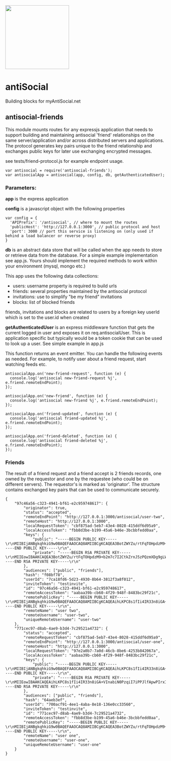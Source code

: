 <img src="https://github.com/antiSocialNet/antiSocial/raw/master/assets/octocloud/logo.jpg" height="200">

# antiSocial

Building blocks for myAntiSocial.net

## antisocial-friends

This module mounts routes for any expressjs application that needs to support building and maintaining antisocial 'friend' relationships on the same server/application and/or across distributed servers and applications. The protocol generates key pairs unique to the friend relationship and exchanges public keys for later use exchanging encrypted messages.

see tests/friend-protocol.js for example endpoint usage.

```
var antisocial = require('antisocial-friends');
var antisocialApp = antisocial(app, config, db, getAuthenticatedUser);
```

### Parameters:

**app** is the express application

**config** is a javascript object with the following properties

```
var config = {
  'APIPrefix': '/antisocial', // where to mount the routes
  'publicHost': 'http://127.0.0.1:3000', // public protocol and host
  'port': 3000 // port this service is listening on (only used if behind a load balancer or reverse proxy)
}
```

**db** is an abstract data store that will be called when the app needs to
store or retrieve data from the database. For a simple example implementation
see app.js. Yours should implement the required methods to work within
your environment (mysql, mongo etc.)

This app uses the following data collections:

* users: username property is required to build urls
* friends: several properties maintained by the antisocial protocol
* invitations: use to simplify "be my friend" invitations
* blocks: list of blocked friends

friends, invitations and blocks are related to users by a foreign key userId
which is set to the user.id when created

**getAuthenticatedUser** is an express middleware function that gets the current
logged in user and exposes it on req.antisocialUser. This is application specific but typically would be a token cookie that can be used to look up a user. See simple example in app.js


This function returns an event emitter. You can handle the following events as needed. For example, to notify user about a friend request, start watching feeds etc.

```
antisocialApp.on('new-friend-request', function (e) {
  console.log('antisocial new-friend-request %j', e.friend.remoteEndPoint);
});

antisocialApp.on('new-friend', function (e) {
  console.log('antisocial new-friend %j', e.friend.remoteEndPoint);
});

antisocialApp.on('friend-updated', function (e) {
  console.log('antisocial friend-updated %j', e.friend.remoteEndPoint);
});

antisocialApp.on('friend-deleted', function (e) {
  console.log('antisocial friend-deleted %j', e.friend.remoteEndPoint);
});

```

### Friends

The result of a friend request and a friend accept is 2 friends records, one owned by the requestor and one by the requestee (who could be on different servers). The requestor's is marked as 'originator'. The structure contains exchanged key pairs that can be used to communicate securely.

```
{
	"97c46a56-c323-4941-bf61-e2c959748617": {
		"originator": true,
		"status": "accepted",
		"remoteEndPoint": "http://127.0.0.1:3000/antisocial/user-two",
		"remoteHost": "http://127.0.0.1:3000",
		"localRequestToken": "cbf875ad-5eb7-43e4-8028-415ddf6d95a9",
		"localAccessToken": "fbb8d3be-b199-45a6-b46e-3bcbbfedd0aa",
		"keys": {
			"public": "-----BEGIN PUBLIC KEY-----\r\nMIIBIjANBgkqhkiG9w0BAQEFAAOCAQ8AMIIBCgKCAQEA3BotZWYZu/rtFqTOHpdzM9+b2m7c\r\n7I2CtkZrnJ5zPQzmXDg9gLWqImAFrqcR3Ee3LMLniuKsFSYz2I/ERmXiXzv2e8wr14AeuXOV\r\nFzqcsDypKrbtT88lZLor6bt0kQOP7pFcesOedocoU9/DpnRkOYeI9MHsZN1pyZVvzLfkHvdL\r\n08ktiWwjNoFV8EL2h13sVZIFt/GaoPrv/SeWzb9oyAGAcp671smBsExCsafgwXAKYBQHIzrI\r\nScxNBzP2d9/z1ZKQ/dtXbGvWheZ0Ci1G6ngYSdx8APBIRFK+hhRdnhhpbat5juWoMs2dTG8q\r\nWIu45ntjfg7BHLRLExRE6un5lwIDAQAB\r\n-----END PUBLIC KEY-----\r\n",
			"private": "-----BEGIN RSA PRIVATE KEY-----\r\nMIIEowIBAAKCAQEA3BotZWYZu/rtFqTOHpdzM9+b2m7c7I2CtkZrnJ5zPQzmXDg9gLWqImAF\r\nrqcR3Ee3LMLniuKsFSYz2I/ERmXiXzv2e8wr14AeuXOVFzqcsDypKrbtT88lZLor6bt0kQOP\r\n7pFcesOedocoU9/DpnRkOYeI9MHsZN1pyZVvzLfkHvdL08ktiWwjNoFV8EL2h13sVZIFt/Ga\r\noPrv/SeWzb9oyAGAcp671smBsExCsafgwXAKYBQHIzrIScxNBzP2d9/z1ZKQ/dtXbGvWheZ0\r\nCi1G6ngYSdx8APBIRFK+hhRdnhhpbat5juWoMs2dTG8qWIu45ntjfg7BHLRLExRE6un5lwID\r\nAQABAoIBAEUvFUXiKgSkgxGzC/chs9yCVQL8BgV1FbkluX2pcJ+oBmDGbM6gS7IybJbRfRO4\r\nlyNCwHUvetfLAlD4H8HhFJ7Kwld3ffBnHUE9y4dZrRbYenQqu71yZ1aaDmORwLo0XHGoz2Dn\r\nTFAFe++hTmZr/3T13V7R9fRehHoQtuuqgdIZZAoshX90JpIhJ9Px6F1scgWgmBRH3XcsCbxb\r\nOMjABrVFINv5YUANRwUAwC2DYUBEuptRnEtm4X3++Afg97hK2brR9ofgpw44ej7JhovHeZti\r\n1Xm0AhqP/T6GQa55MS0rPryq5bbIjr/SBqJr4VkAmJJMx+P8KOa8gfBPefj9cgECgYEA+4Bz\r\ntT86OY/Pa+QJTSXZsskCqVlCQbj1V3CAt5dwXXir9NEwlE6yrc2jReqq07bDdqeadQUEwTaZ\r\nyioXxFozRNhs0rQPBoKLB0HuFqOm8GULcB0m3ScWJec5Rz9TCQQrMdUDQaZTLCXQs9izcVmd\r\nhBT1SLLZ3zjJt7hKVwafkqECgYEA4An08IkbEjwfcq7zOHNzh5Dm4G9jRW62vx5WFL+xktl6\r\nDg14IXMH7TVg2Gl96U40JZDBQW2bLH6pcGLp5UAj9ZqtoVW9BN+LZ3uY25hCEhYfAE0zVhhc\r\nE0VLkdyKp7wSQFicqAfPjryMsFTIgCrywo1BxxMibe773ai26YL32TcCgYEA2MOkdrGxGE2X\r\no9DeJ20ZDdvr/FPfJFAqvRtNBW9zvEw2QQJPkXOm0t/q+mbAp0rdexYHrRYPPAw4TqMq6uQn\r\nTg4O9SeVz7GR7EZp039ncchVLGMjzPZUQ4TfvEWa5ql+JSwH63xUMTfCgk+ikW6AsYdyxR7J\r\nY3hJe5xODmW6ASECgYBpPuQs9wublljjpCIn+7xjDAQZnNoSrP72a0be+mpt5PI8lcFAXWx0\r\n16WGJJB8wDspBoZyuQ2zalEotZ7RDj+WSjKU3tUr6+PuGhbl2fH30yJ/HsUmBc2DVAM7I1KT\r\nl3svdTEqknjDwfmJgFqsMwDVukwTO/7pi+IP8Aj1S4wpIwKBgDJwDd0eNPhMRf1wi+rfTefL\r\nb1lo/sSw0/vgyH2GKLnY+svw7p2k2GoPvbT7AEkUFDxh3HYbdKPx2hUO0rbkM94FyA8eSUU4\r\n+osMYDv8bIMwve7dfmRKl7vN2TWhkFhjREwPdFf6xbCV91BstV/qcCrOJJiXYmCrQODZ2qHJ\r\nvvOf\r\n-----END RSA PRIVATE KEY-----\r\n"
		},
		"audiences": ["public", "friends"],
		"hash": "f08bf78",
		"userId": "7ca18fd6-5d23-4930-8b64-3812f3a8f012",
		"inviteToken": "testinvite",
		"id": "97c46a56-c323-4941-bf61-e2c959748617",
		"remoteAccessToken": "aabaa39b-cb60-4f29-948f-8483bc29f21c",
		"remotePublicKey": "-----BEGIN PUBLIC KEY-----\r\nMIIBIjANBgkqhkiG9w0BAQEFAAOCAQ8AMIIBCgKCAQEAihLKPC8s1fIi4IR33n8iGA+VInab\r\niN0PzqiI7iPPJlfApwPIrxIVD+SvQXlMOOQNsh8sOADaiIH4w8FvG+3WvFrD/fkOcYl7Uk1t\r\nO5iMxC0McYU0b1zfplivqP9obaSkAWJkv3M2IRIpqJHuCJV/Gx3THFBdgTSqtSqrIJSG3Kjr\r\nNi7xHQPimi5LL9CZJFNbNmGyDly2WIWQM1k6EMgrIn6hR9OaElyAjx88YhJwFIDRS+dGNC2+\r\nu4rcK5YdLuezZGff84rPFWyZueMmEK16xb1P3fhDwFTU2KtmqCs47p7eaz2Mlw1ek1E9nlP+\r\nkmPuhWGF9pIUVbEg9co4IFgnFwIDAQAB\r\n-----END PUBLIC KEY-----\r\n",
		"remoteName": "user two",
		"remoteUsername": "user-two",
		"uniqueRemoteUsername": "user-two"
	},
	"771cec97-d8ab-4ae9-b3d4-7c29521a4732": {
		"status": "accepted",
		"remoteRequestToken": "cbf875ad-5eb7-43e4-8028-415ddf6d95a9",
		"remoteEndPoint": "http://127.0.0.1:3000/antisocial/user-one",
		"remoteHost": "http://127.0.0.1:3000",
		"localRequestToken": "97e2a0b7-7a0d-46cb-8be6-4253b842067a",
		"localAccessToken": "aabaa39b-cb60-4f29-948f-8483bc29f21c",
		"keys": {
			"public": "-----BEGIN PUBLIC KEY-----\r\nMIIBIjANBgkqhkiG9w0BAQEFAAOCAQ8AMIIBCgKCAQEAihLKPC8s1fIi4IR33n8iGA+VInab\r\niN0PzqiI7iPPJlfApwPIrxIVD+SvQXlMOOQNsh8sOADaiIH4w8FvG+3WvFrD/fkOcYl7Uk1t\r\nO5iMxC0McYU0b1zfplivqP9obaSkAWJkv3M2IRIpqJHuCJV/Gx3THFBdgTSqtSqrIJSG3Kjr\r\nNi7xHQPimi5LL9CZJFNbNmGyDly2WIWQM1k6EMgrIn6hR9OaElyAjx88YhJwFIDRS+dGNC2+\r\nu4rcK5YdLuezZGff84rPFWyZueMmEK16xb1P3fhDwFTU2KtmqCs47p7eaz2Mlw1ek1E9nlP+\r\nkmPuhWGF9pIUVbEg9co4IFgnFwIDAQAB\r\n-----END PUBLIC KEY-----\r\n",
			"private": "-----BEGIN RSA PRIVATE KEY-----\r\nMIIEowIBAAKCAQEAihLKPC8s1fIi4IR33n8iGA+VInabiN0PzqiI7iPPJlfApwPIrxIVD+Sv\r\nQXlMOOQNsh8sOADaiIH4w8FvG+3WvFrD/fkOcYl7Uk1tO5iMxC0McYU0b1zfplivqP9obaSk\r\nAWJkv3M2IRIpqJHuCJV/Gx3THFBdgTSqtSqrIJSG3KjrNi7xHQPimi5LL9CZJFNbNmGyDly2\r\nWIWQM1k6EMgrIn6hR9OaElyAjx88YhJwFIDRS+dGNC2+u4rcK5YdLuezZGff84rPFWyZueMm\r\nEK16xb1P3fhDwFTU2KtmqCs47p7eaz2Mlw1ek1E9nlP+kmPuhWGF9pIUVbEg9co4IFgnFwID\r\nAQABAoIBAD9wortEcbVbq+q88taoU2H6xusu1AfuinTJuyCwE13qs/oJIwxNop/K0zuiIAOD\r\nxUcyS37v5XkTPtmy5vpOLXwduC/ZX2mLYb5PFQFs9kCs8iq2qYEBi0FDPnLH55N5MmHwc5oD\r\ntbs8PSfW5SfMiLpM2dMIme3j5QuYr0go9k4sHcravEZWewc89ARRgvC5KnZ3Xo5bOBgq4C2W\r\nSEZF+5LzwG1pcNoNil5JFUXWmV9Kxzrv0N7KaaACxzkiACNL07viW/u5uZo2/f49OZ9gq2qk\r\nd5M5pwGC/uI3J5c7ipDq+Hlf1nzpn6AxwpRraUeLziF5+RG/3dgrNiCeQ6Ll3AECgYEA6yKZ\r\n/Tsj9TZXQeg/mQJ6PlYRqMqdnk6+rRu+37D0B7IfcE0nXKAH+sjWR66qwKm21MEj03pvr9+5\r\nHbE6YuKjq7B0UHBrGf0hyXxd3xMyaLbAmzunHUnmVcMAnavA0pTnubg7DsrL40TNHGiWZcoS\r\ntKd7zb4qnJ0bvHRuUA4u4qcCgYEAllNOKKauIV8C4HYKRgfDqWTJMTUbzva1RNKVRS8CpLkm\r\ntkY4Fskgy5dTq++zDNELfs5O6PGNj7jkLpkFi3XJrvLhIVkLH0wc5y8kfw/Btkf7mTo/PnG4\r\nw1M8P7/+YVj8+wnb/1JgQLt19aEU8dqjM38nmjHvXE/EVfxsvM4RVhECgYEApa+IGqxlthBI\r\nhCSHS+Y3BV3Yq7u6PSb3rTtz0GP8UL/u708ugVIyzUBf3bryjzgHoPtHp2kK8j8PTiDoJ23U\r\nLtLz4wqULYf1GukLrHj2eFrudXQfWcANEjmKYY/5G2nZr0BmPRIhgU+lyHLaJ3ewnqO11VA+\r\n7oS2WqEgakDUQNkCgYBGXO/0rzBKhoJ+NkJQzUmUfIx/7+/4TBpFAJzGKV7/Y3rvTqbqY3Jq\r\nWYbcr/ILSb4ruL3O42HzqAOGnDGwOY4RybX/OgKuv523yKU4pFNz0vW9nzoDLI/jPY6x+FhF\r\nkLW5e7/yHsjXA+gO9Tssib5iWF5dGoqDlwK7jNAJABu1QQKBgAOVsey9v/+GxLprhVuVIMjb\r\n+2fhh0fUfEtx9G1DplhW88AwAFHTSRfffT7VqJBSqcYHajnXDKz9mn3pC1ASyO0QnZxAy0YR\r\nyT7gsd4gOgUuk7IqOCLPNXg4TlTOTV9wsJyNQ6s+EbZqyIAhUzhr4ESEZ/qQLVpMKZ4eLDrp\r\ndx2J\r\n-----END RSA PRIVATE KEY-----\r\n"
		},
		"audiences": ["public", "friends"],
		"hash": "64aeb3ef",
		"userId": "700acf91-4ee1-4aba-8e18-136e0cc33560",
		"inviteToken": "testinvite",
		"id": "771cec97-d8ab-4ae9-b3d4-7c29521a4732",
		"remoteAccessToken": "fbb8d3be-b199-45a6-b46e-3bcbbfedd0aa",
		"remotePublicKey": "-----BEGIN PUBLIC KEY-----\r\nMIIBIjANBgkqhkiG9w0BAQEFAAOCAQ8AMIIBCgKCAQEA3BotZWYZu/rtFqTOHpdzM9+b2m7c\r\n7I2CtkZrnJ5zPQzmXDg9gLWqImAFrqcR3Ee3LMLniuKsFSYz2I/ERmXiXzv2e8wr14AeuXOV\r\nFzqcsDypKrbtT88lZLor6bt0kQOP7pFcesOedocoU9/DpnRkOYeI9MHsZN1pyZVvzLfkHvdL\r\n08ktiWwjNoFV8EL2h13sVZIFt/GaoPrv/SeWzb9oyAGAcp671smBsExCsafgwXAKYBQHIzrI\r\nScxNBzP2d9/z1ZKQ/dtXbGvWheZ0Ci1G6ngYSdx8APBIRFK+hhRdnhhpbat5juWoMs2dTG8q\r\nWIu45ntjfg7BHLRLExRE6un5lwIDAQAB\r\n-----END PUBLIC KEY-----\r\n",
		"remoteName": "user one",
		"remoteUsername": "user-one",
		"uniqueRemoteUsername": "user-one"
	}
}
```
